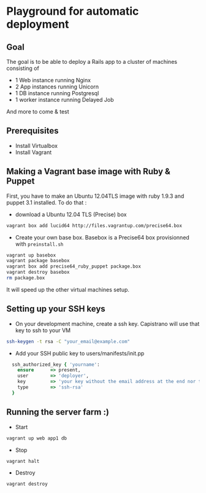 # Playground for automatic deployment

## Goal
The goal is to be able to deploy a Rails app to a cluster of machines consisting of
- 1 Web instance running Nginx
- 2 App instances running Unicorn
- 1 DB instance running Postgresql
- 1 worker instance running Delayed Job

And more to come & test

## Prerequisites
* Install Virtualbox
* Install Vagrant

## Making a Vagrant base image with Ruby & Puppet

First, you have to make an Ubuntu 12.04TLS image with ruby 1.9.3 and puppet 3.1 installed.
To do that :

* download a Ubuntu 12.04 TLS (Precise) box
```bash
vagrant box add lucid64 http://files.vagrantup.com/precise64.box
```

* Create your own base box. Basebox is a Precise64 box provisionned with `preinstall.sh`
```bash
vagrant up basebox
vagrant package basebox
vagrant box add precise64_ruby_puppet package.box
vagrant destroy basebox
rm package.box
```

It will speed up the other virtual machines setup.

## Setting up your SSH keys

* On your development machine, create a ssh key. Capistrano will use that key to ssh to your VM
```bash
ssh-keygen -t rsa -C "your_email@example.com"
```

* Add your SSH public key to users/manifests/init.pp

```ruby
  ssh_authorized_key { 'yourname':
    ensure      => present,
    user        => 'deployer',
    key         => 'your key without the email address at the end nor the ssh-rsa at the beginning',
    type        => 'ssh-rsa'
  }
```

## Running the server farm :)
* Start
```bash
vagrant up web app1 db
```

* Stop
```bash
vagrant halt
```

* Destroy
```bash
vagrant destroy
```
